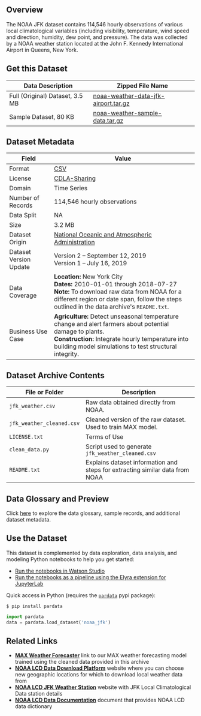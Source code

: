 ## Overview

The NOAA JFK dataset contains 114,546 hourly observations of various local climatological variables (including visibility, temperature, wind speed and direction, humidity, dew point, and pressure). The data was collected by a NOAA weather station located at the John F. Kennedy International Airport in Queens, New York.

## Get this Dataset
| Data Description | Zipped File Name |
| --------  | -------- |
| Full (Original) Dataset, 3.5 MB | [noaa-weather-data-jfk-airport.tar.gz](https://dax-cdn.cdn.appdomain.cloud/dax-noaa-weather-data-jfk-airport/1.1.4/noaa-weather-data-jfk-airport.tar.gz) |
| Sample Dataset, 80 KB | [noaa-weather-sample-data.tar.gz](https://dax-cdn.cdn.appdomain.cloud/dax-noaa-weather-data-jfk-airport/1.1.4/noaa-weather-sample-data.tar.gz)  |

## Dataset Metadata

| Field | Value |
| --------  | -------- |
| Format | [CSV](https://en.wikipedia.org/wiki/Comma-separated_values)<br/> |
| License | [CDLA-Sharing](https://cdla.io/sharing-1-0/) |
| Domain  | Time Series
| Number of Records | 114,546 hourly observations<br/> |
| Data Split | NA |
| Size | 3.2 MB |
| Dataset Origin | [National Oceanic and Atmospheric Administration](https://www.ncdc.noaa.gov/) |
| Dataset Version Update | Version 2 – September 12, 2019<br/>Version 1 – July 16, 2019<br/> |
| Data Coverage | **Location:** New York City<br/>**Dates:** 2010-01-01 through 2018-07-27<br/>**Note:** To download raw data from NOAA for a different region or date span, follow the steps outlined in the data archive's `README.txt`. |
| Business Use Case | **Agriculture:** Detect unseasonal temperature change and alert farmers about potential damage to plants.<br/>**Construction:** Integrate hourly temperature into building model simulations to test structural integrity.<br/> |

## Dataset Archive Contents

| File or Folder            | Description                                                                  |
| ------------------------- | ---------------------------------------------------------------------------- |
| `jfk_weather.csv`         | Raw data obtained directly from NOAA.                                        |
| `jfk_weather_cleaned.csv` | Cleaned version of the raw dataset. Used to train MAX model.                 |
| `LICENSE.txt`             | Terms of Use                                                                 |
| `clean_data.py`           | Script used to generate `jfk_weather_cleaned.csv`                            |
| `README.txt`              | Explains dataset information and steps for extracting similar data from NOAA |

## Data Glossary and Preview

Click [here](https://dax-cdn.cdn.appdomain.cloud/dax-noaa-weather-data-jfk-airport/1.1.4/data-preview/index.html) to explore the data glossary, sample records, and additional dataset metadata.

## Use the Dataset

This dataset is complemented by data exploration, data analysis, and modeling Python notebooks to help you get started:
 - [Run the notebooks in Watson Studio](https://dataplatform.cloud.ibm.com/exchange/public/entry/view/a7432f0c29c5bda2fb42749f363bd9ff?cm_sp=ibmdev-_-developer-exchanges-_-cloudreg)
 - [Run the notebooks as a pipeline using the Elyra extension for JupyterLab](https://github.com/elyra-ai/examples/tree/master/pipelines/dax_noaa_weather_data)

Quick access in Python (requires the [`pardata`](https://pardata.readthedocs.io) pypi package):

`$ pip install pardata`


```python
import pardata
data = pardata.load_dataset('noaa_jfk')
```

## Related Links

* __[MAX Weather Forecaster](https://developer.ibm.com/exchanges/models/all/max-weather-forecaster/)__ link to our MAX weather forecasting model trained using the cleaned data provided in this archive
* __[NOAA LCD Data Download Platform](https://www.ncdc.noaa.gov/cdo-web/datatools/lcd)__ website where you can choose new geographic locations for which to download local weather data from
* __[NOAA LCD JFK Weather Station](https://www.ncdc.noaa.gov/cdo-web/datasets/LCD/stations/WBAN:94789/detail)__ website with JFK Local Climatological Data station details
* __[NOAA LCD Data Documentation](https://www1.ncdc.noaa.gov/pub/data/cdo/documentation/LCD_documentation.pdf)__ document that provides NOAA LCD data dictionary
